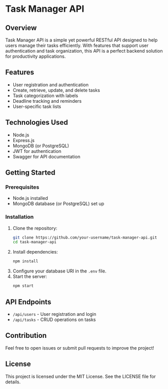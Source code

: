 # Task Manager API

## Overview
Task Manager API is a simple yet powerful RESTful API designed to help users manage their tasks efficiently. With features that support user authentication and task organization, this API is a perfect backend solution for productivity applications.

## Features
- User registration and authentication
- Create, retrieve, update, and delete tasks
- Task categorization with labels
- Deadline tracking and reminders
- User-specific task lists

## Technologies Used
- Node.js
- Express.js
- MongoDB (or PostgreSQL)
- JWT for authentication
- Swagger for API documentation

## Getting Started
### Prerequisites
- Node.js installed
- MongoDB database (or PostgreSQL) set up

### Installation
1. Clone the repository:
   ```bash
   git clone https://github.com/your-username/task-manager-api.git
   cd task-manager-api
   ```
2. Install dependencies:
   ```bash
   npm install
   ```
3. Configure your database URI in the `.env` file.
4. Start the server:
   ```bash
   npm start
   ```

## API Endpoints
- `/api/users` - User registration and login
- `/api/tasks` - CRUD operations on tasks

## Contribution
Feel free to open issues or submit pull requests to improve the project!

## License
This project is licensed under the MIT License. See the LICENSE file for details.